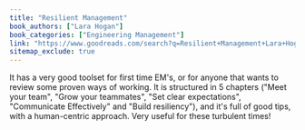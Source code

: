 ```yaml
---
title: "Resilient Management"
book_authors: ["Lara Hogan"]
book_categories: ["Engineering Management"]
link: "https://www.goodreads.com/search?q=Resilient+Management+Lara+Hogan"
sitemap_exclude: true
---
```


It has a very good toolset for first time EM's, or for anyone that wants to review some proven ways of working. It is structured in 5 chapters ("Meet your team", "Grow your teammates", "Set clear expectations", "Communicate Effectively" and "Build resiliency"), and it's full of good tips, with a human-centric approach. Very useful for these turbulent times!